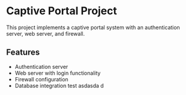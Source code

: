 # Captive Portal Project

This project implements a captive portal system with an authentication server, web server, and firewall.

## Features

- Authentication server
- Web server with login functionality
- Firewall configuration
- Database integration
test
asdasda
d

